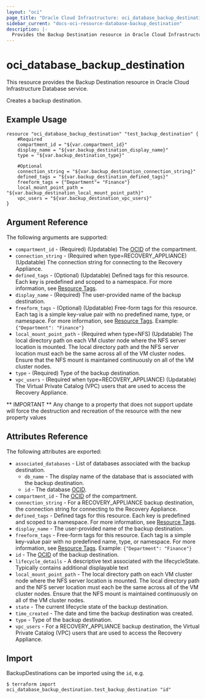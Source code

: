 ```yaml
---
layout: "oci"
page_title: "Oracle Cloud Infrastructure: oci_database_backup_destination"
sidebar_current: "docs-oci-resource-database-backup_destination"
description: |-
  Provides the Backup Destination resource in Oracle Cloud Infrastructure Database service
---
```


# oci_database_backup_destination
This resource provides the Backup Destination resource in Oracle Cloud Infrastructure Database service.

Creates a backup destination.


## Example Usage

```hcl
resource "oci_database_backup_destination" "test_backup_destination" {
	#Required
	compartment_id = "${var.compartment_id}"
	display_name = "${var.backup_destination_display_name}"
	type = "${var.backup_destination_type}"

	#Optional
	connection_string = "${var.backup_destination_connection_string}"
	defined_tags = "${var.backup_destination_defined_tags}"
	freeform_tags = {"Department"= "Finance"}
	local_mount_point_path = "${var.backup_destination_local_mount_point_path}"
	vpc_users = "${var.backup_destination_vpc_users}"
}
```

## Argument Reference

The following arguments are supported:

* `compartment_id` - (Required) (Updatable) The [OCID](https://docs.cloud.oracle.com/iaas/Content/General/Concepts/identifiers.htm) of the compartment.
* `connection_string` - (Required when type=RECOVERY_APPLIANCE) (Updatable) The connection string for connecting to the Recovery Appliance.
* `defined_tags` - (Optional) (Updatable) Defined tags for this resource. Each key is predefined and scoped to a namespace. For more information, see [Resource Tags](https://docs.cloud.oracle.com/iaas/Content/General/Concepts/resourcetags.htm). 
* `display_name` - (Required) The user-provided name of the backup destination.
* `freeform_tags` - (Optional) (Updatable) Free-form tags for this resource. Each tag is a simple key-value pair with no predefined name, type, or namespace. For more information, see [Resource Tags](https://docs.cloud.oracle.com/iaas/Content/General/Concepts/resourcetags.htm).  Example: `{"Department": "Finance"}` 
* `local_mount_point_path` - (Required when type=NFS) (Updatable) The local directory path on each VM cluster node where the NFS server location is mounted. The local directory path and the NFS server location must each be the same across all of the VM cluster nodes. Ensure that the NFS mount is maintained continuously on all of the VM cluster nodes. 
* `type` - (Required) Type of the backup destination.
* `vpc_users` - (Required when type=RECOVERY_APPLIANCE) (Updatable) The Virtual Private Catalog (VPC) users that are used to access the Recovery Appliance.


** IMPORTANT **
Any change to a property that does not support update will force the destruction and recreation of the resource with the new property values

## Attributes Reference

The following attributes are exported:

* `associated_databases` - List of databases associated with the backup destination.
	* `db_name` - The display name of the database that is associated with the backup destination.
	* `id` - The database [OCID](https://docs.cloud.oracle.com/iaas/Content/General/Concepts/identifiers.htm).
* `compartment_id` - The [OCID](https://docs.cloud.oracle.com/iaas/Content/General/Concepts/identifiers.htm) of the compartment.
* `connection_string` - For a RECOVERY_APPLIANCE backup destination, the connection string for connecting to the Recovery Appliance.
* `defined_tags` - Defined tags for this resource. Each key is predefined and scoped to a namespace. For more information, see [Resource Tags](https://docs.cloud.oracle.com/iaas/Content/General/Concepts/resourcetags.htm). 
* `display_name` - The user-provided name of the backup destination.
* `freeform_tags` - Free-form tags for this resource. Each tag is a simple key-value pair with no predefined name, type, or namespace. For more information, see [Resource Tags](https://docs.cloud.oracle.com/iaas/Content/General/Concepts/resourcetags.htm).  Example: `{"Department": "Finance"}` 
* `id` - The [OCID](https://docs.cloud.oracle.com/iaas/Content/General/Concepts/identifiers.htm) of the backup destination.
* `lifecycle_details` - A descriptive text associated with the lifecycleState. Typically contains additional displayable text 
* `local_mount_point_path` - The local directory path on each VM cluster node where the NFS server location is mounted. The local directory path and the NFS server location must each be the same across all of the VM cluster nodes. Ensure that the NFS mount is maintained continuously on all of the VM cluster nodes. 
* `state` - The current lifecycle state of the backup destination.
* `time_created` - The date and time the backup destination was created.
* `type` - Type of the backup destination.
* `vpc_users` - For a RECOVERY_APPLIANCE backup destination, the Virtual Private Catalog (VPC) users that are used to access the Recovery Appliance.

## Import

BackupDestinations can be imported using the `id`, e.g.

```
$ terraform import oci_database_backup_destination.test_backup_destination "id"
```

